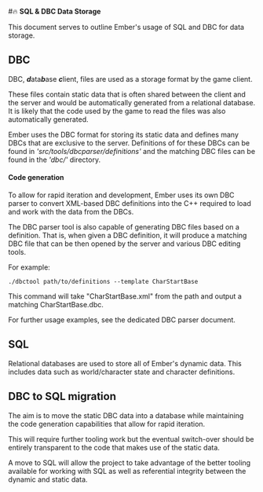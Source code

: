 ﻿#🔥 **SQL & DBC Data Storage**

This document serves to outline Ember's usage of SQL and DBC for data storage.

## DBC

DBC, ***d***ata***b***ase ***c***lient, files are used as a storage format by the game client. 

These files contain static data that is often shared between the client and the server and would be automatically generated from a relational database. It is likely that the code used by the game to read the files was also automatically generated.

Ember uses the DBC format for storing its static data and defines many DBCs that are exclusive to the server. Definitions of for these DBCs can be found in *'src/tools/dbcparser/definitions'* and the matching DBC files can be found in the *'dbc/'* directory.

#### Code generation

To allow for rapid iteration and development, Ember uses its own DBC parser to convert XML-based DBC definitions into the C++ required to load and work with the data from the DBCs. 

The DBC parser tool is also capable of generating DBC files based on a definition. That is, when given a DBC definition, it will produce a matching DBC file that can be then opened by the server and various DBC editing tools.

For example:
```
./dbctool path/to/definitions --template CharStartBase
```

This command will take "CharStartBase.xml" from the path and output a matching CharStartBase.dbc.

For further usage examples, see the dedicated DBC parser document.

## SQL

Relational databases are used to store all of Ember's dynamic data. This includes data such as world/character state and character definitions.

## DBC to SQL migration

The aim is to move the static DBC data into a database while maintaining the code generation capabilities that allow for rapid iteration.

This will require further tooling work but the eventual switch-over should be entirely transparent to the code that makes use of the static data.

A move to SQL will allow the project to take advantage of the better tooling available for working with SQL as well as referential integrity between the dynamic and static data.